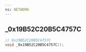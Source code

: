 ```yaml
---
ns: NETWORK
---
```

## _0x19B52C20B5C4757C

```c
// 0x19B52C20B5C4757C
void _0x19B52C20B5C4757C();
```

